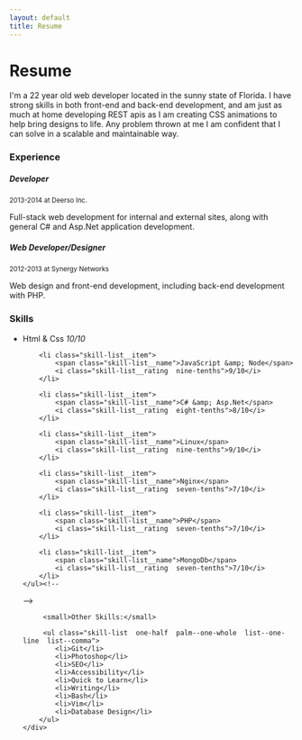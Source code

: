 ```yaml
---
layout: default
title: Resume
---
```


<h1 class="print__hidden">Resume</h1>

I'm a 22 year old web developer located in the sunny state of Florida. I have strong skills 
in both front-end and back-end development, and am just as much at home developing REST apis 
as I am creating CSS animations to help bring designs to life. Any problem thrown at me I
am confident that I can solve in a scalable and maintainable way.


### Experience

##### Developer

<p class="one-line">
    <small class="faded">2013-2014 at Deerso Inc.</small>
</p>

Full-stack web development for internal and external sites, along with general C# and
Asp.Net application development.

##### Web Developer/Designer

<p class="one-line">
    <small class="faded">2012-2013 at Synergy Networks</small>
</p>

Web design and front-end development, including back-end development with PHP.


### Skills

<div class="grid">
    <ul class="grid__item  skill-list  one-half  portable--one-whole">
        <li class="skill-list__item">
            <span class="skill-list__name">Html &amp; Css</span>
            <i class="skill-list__rating  one-whole">10/10</i>
        </li>

        <li class="skill-list__item">
            <span class="skill-list__name">JavaScript &amp; Node</span>
            <i class="skill-list__rating  nine-tenths">9/10</i>
        </li>

        <li class="skill-list__item">
            <span class="skill-list__name">C# &amp; Asp.Net</span>
            <i class="skill-list__rating  eight-tenths">8/10</i>
        </li>

        <li class="skill-list__item">
            <span class="skill-list__name">Linux</span>
            <i class="skill-list__rating  nine-tenths">9/10</i>
        </li>

        <li class="skill-list__item">
            <span class="skill-list__name">Nginx</span>
            <i class="skill-list__rating  seven-tenths">7/10</i>
        </li>

        <li class="skill-list__item">
            <span class="skill-list__name">PHP</span>
            <i class="skill-list__rating  seven-tenths">7/10</i>
        </li>

        <li class="skill-list__item">
            <span class="skill-list__name">MongoDb</span>
            <i class="skill-list__rating  seven-tenths">7/10</i>
        </li>
    </ul><!--

 --><div class="grid__item  one-half  portable--one-whole">

         <small>Other Skills:</small>

         <ul class="skill-list  one-half  palm--one-whole  list--one-line  list--comma">
            <li>Git</li>
            <li>Photoshop</li>
            <li>SEO</li>
            <li>Accessibility</li>
            <li>Quick to Learn</li>
            <li>Writing</li>
            <li>Bash</li>
            <li>Vim</li>
            <li>Database Design</li>
        </ul>
    </div>
</div>

